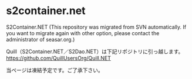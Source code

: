 # s2container.net
S2Container.NET (This repository was migrated from SVN automatically. If you want to migrate again with other option, please contact the administrator of seasar.org.)

Quill（S2Container.NET／S2Dao.NET）は下記リポジトリに引っ越します。
https://github.com/QuillUsersOrg/Quill.NET

当ページは凍結予定です。ご了承下さい。
